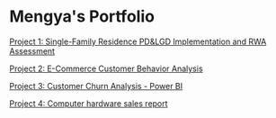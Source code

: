 # Mengya's Portfolio

[Project 1: Single-Family Residence PD&LGD Implementation and RWA Assessment](https://github.com/Mickey-lucky/Single-Family-Residence-PD-LGD-RWA-Project)

[Project 2: E-Commerce Customer Behavior Analysis](https://github.com/Mickey-lucky/E-Commerce-Customer-Behavior-Analysis)

[Project 3: Customer Churn Analysis - Power BI](https://github.com/Mickey-lucky/Customer-Churn-Analysis-Power-BI)

[Project 4: Computer hardware sales report](https://github.com/Mickey-lucky/Computer-Hardware-sales-analysis)
